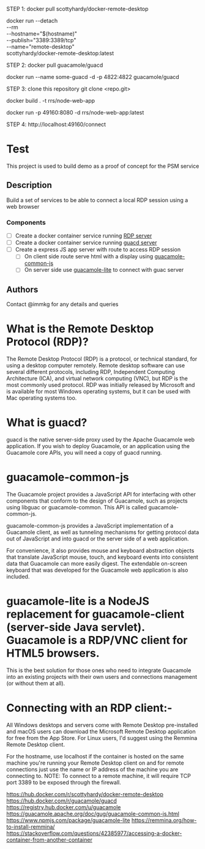 STEP 1:
docker pull scottyhardy/docker-remote-desktop

docker run --detach \
    --rm \
    --hostname="$(hostname)" \
    --publish="3389:3389/tcp" \
    --name="remote-desktop" \
    scottyhardy/docker-remote-desktop:latest

STEP 2: 
docker pull guacamole/guacd

docker run --name some-guacd -d -p 4822:4822 guacamole/guacd

STEP 3:
clone this repository
git clone <repo.git>

docker build . -t rrs/node-web-app

docker run -p 49160:8080 -d rrs/node-web-app:latest

STEP 4: 
http://localhost:49160/connect





# Test

This project is used to build demo as a proof of concept for the PSM service

## Description

Build a set of services to be able to connect a local RDP session using a web browser

### Components

- [ ] Create a docker container service running [RDP server](https://hub.docker.com/r/scottyhardy/docker-remote-desktop)
- [ ] Create a docker container service running [guacd server](https://hub.docker.com/r/guacamole/guacd)
- [ ] Create a express JS app server with route to access RDP session
  - [ ] On client side route serve html with a display using [guacamole-common-js](https://guacamole.apache.org/doc/gug/guacamole-common-js.html)
  - [ ] On server side use [guacamole-lite](https://www.npmjs.com/package/guacamole-lite) to connect with guac server

## Authors

Contact @immkg for any details and queries


# What is the Remote Desktop Protocol (RDP)?
The Remote Desktop Protocol (RDP) is a protocol, or technical standard, for using a desktop computer remotely. Remote desktop software can use several different protocols, including RDP, Independent Computing Architecture (ICA), and virtual network computing (VNC), but RDP is the most commonly used protocol. RDP was initially released by Microsoft and is available for most Windows operating systems, but it can be used with Mac operating systems too.

# What is guacd?
guacd is the native server-side proxy used by the Apache Guacamole web application. If you wish to deploy Guacamole, or an application using the Guacamole core APIs, you will need a copy of guacd running.

# guacamole-common-js
The Guacamole project provides a JavaScript API for interfacing with other components that conform to the design of Guacamole, such as projects using libguac or guacamole-common. This API is called guacamole-common-js.

guacamole-common-js provides a JavaScript implementation of a Guacamole client, as well as tunneling mechanisms for getting protocol data out of JavaScript and into guacd or the server side of a web application.

For convenience, it also provides mouse and keyboard abstraction objects that translate JavaScript mouse, touch, and keyboard events into consistent data that Guacamole can more easily digest. The extendable on-screen keyboard that was developed for the Guacamole web application is also included.

# guacamole-lite is a NodeJS replacement for guacamole-client (server-side Java servlet). Guacamole is a RDP/VNC client for HTML5 browsers.

This is the best solution for those ones who need to integrate Guacamole into an existing projects with their own users and connections management (or without them at all).

# Connecting with an RDP client:-
All Windows desktops and servers come with Remote Desktop pre-installed and macOS users can download the Microsoft Remote Desktop application for free from the App Store. For Linux users, I'd suggest using the Remmina Remote Desktop client.

For the hostname, use localhost if the container is hosted on the same machine you're running your Remote Desktop client on and for remote connections just use the name or IP address of the machine you are connecting to. NOTE: To connect to a remote machine, it will require TCP port 3389 to be exposed through the firewall.

https://hub.docker.com/r/scottyhardy/docker-remote-desktop
https://hub.docker.com/r/guacamole/guacd
https://registry.hub.docker.com/u/guacamole
https://guacamole.apache.org/doc/gug/guacamole-common-js.html
https://www.npmjs.com/package/guacamole-lite
https://remmina.org/how-to-install-remmina/
https://stackoverflow.com/questions/42385977/accessing-a-docker-container-from-another-container